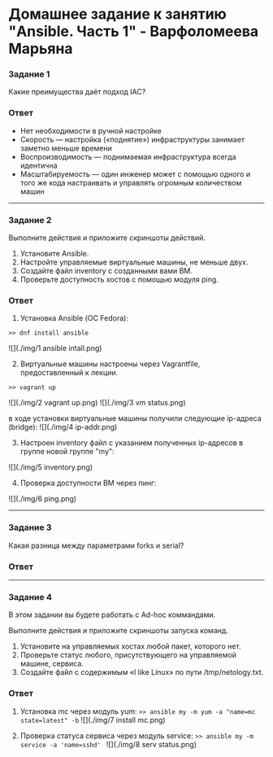 # Домашнее задание к занятию "Ansible. Часть 1" - Варфоломеева Марьяна

### Задание 1

Какие преимущества даёт подход IAC?

### Ответ

  * Нет необходимости в ручной настройке
  * Скорость — настройка («поднятие») инфраструктуры занимает
  заметно меньше времени
  * Воспроизводимость — поднимаемая инфраструктура всегда
  идентична
  * Масштабируемость — один инженер может с помощью
  одного и того же кода настраивать и управлять огромным
  количеством машин

---

### Задание 2

Выполните действия и приложите скриншоты действий.

  1. Установите Ansible.
  1. Настройте управляемые виртуальные машины, не меньше двух.
  1. Создайте файл inventory с созданными вами ВМ.
  1. Проверьте доступность хостов с помощью модуля ping.


### Ответ

1. Установка Ansible (ОС Fedora):

 ```>> dnf install ansible ```

![](./img/1 ansible intall.png)

2. Виртуальные машины настроены через Vagrantfile, предоставленный к лекции.

```>> vagrant up ```
   
![](./img/2 vagrant up.png)
![](./img/3 vm status.png)

в ходе установки виртуальные машины получили следующие ip-адреса (bridge):
![](./img/4 ip-addr.png)

3. Настроен inventory  файл с указанием полученных ip-адресов в группе новой группе "my":

![](./img/5 inventory.png)

4. Проверка доступности ВМ через пинг:

![](./img/6 ping.png)

---

### Задание 3

Какая разница между параметрами forks и serial?

### Ответ

---

### Задание 4

В этом задании вы будете работать с Ad-hoc коммандами.

Выполните действия и приложите скриншоты запуска команд.

   1. Установите на управляемых хостах любой пакет, которого нет. 
   1. Проверьте статус любого, присутствующего на управляемой машине, сервиса.
   1. Создайте файл с содержимым «I like Linux» по пути /tmp/netology.txt.

### Ответ
1. Установка mc через модуль yum:
```>> ansible my -m yum -a "name=mc state=latest" -b```
![](./img/7 install mc.png)

1. Проверка статуса сервиса через модуль service:
```>> ansible my -m service -a 'name=sshd' ```
![](./img/8 serv status.png)